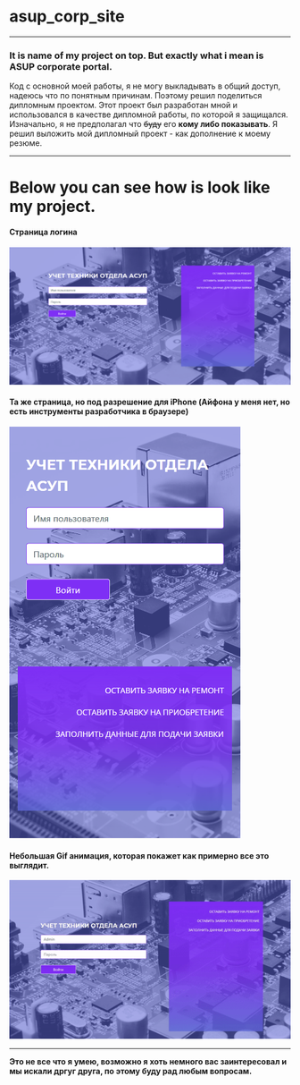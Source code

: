 # asup_corp_site
___
### It is name of my project on top. But exactly what i mean is ASUP corporate portal. 
Код с основной моей работы, я не могу выкладывать в общий доступ, надеюсь что по понятным причинам.
Поэтому решил поделиться дипломным проектом.
Этот проект был разработан мной и использовался в качестве дипломной работы, по которой я защищался.
Изначально, я не предполагал что ~~буду~~ его **кому либо показывать**.
Я решил выложить мой дипломный проект - как дополнение к моему резюме.
___
# Below you can see how is look like my project.
#### Страница логина
![Login Page](README/Login%20full.png)
#### Та же страница, но под разрешение для iPhone (Айфона у меня нет, но есть инструменты разработчика в браузере)
![Login page mobile ](README/Login_iPhone.png)
#### Небольшая Gif анимация, которая покажет как примерно все это выглядит.
![How it works ](README/example.gif)
___
**Это не все что я умею, возможно я хоть немного вас заинтересовал и мы искали дргуг друга, по этому буду рад любым вопросам.**